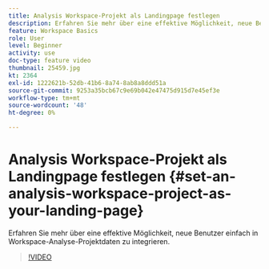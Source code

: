 ```yaml
---
title: Analysis Workspace-Projekt als Landingpage festlegen
description: Erfahren Sie mehr über eine effektive Möglichkeit, neue Benutzer einfach in Workspace-Analyseprojektdaten zu integrieren.
feature: Workspace Basics
role: User
level: Beginner
activity: use
doc-type: feature video
thumbnail: 25459.jpg
kt: 2364
exl-id: 1222621b-52db-41b6-8a74-8ab8a8ddd51a
source-git-commit: 9253a35bcb67c9e69b042e47475d915d7e45ef3e
workflow-type: tm+mt
source-wordcount: '48'
ht-degree: 0%

---
```


# Analysis Workspace-Projekt als Landingpage festlegen {#set-an-analysis-workspace-project-as-your-landing-page}

Erfahren Sie mehr über eine effektive Möglichkeit, neue Benutzer einfach in Workspace-Analyse-Projektdaten zu integrieren.

>[!VIDEO](https://video.tv.adobe.com/v/25459/?quality=12)
